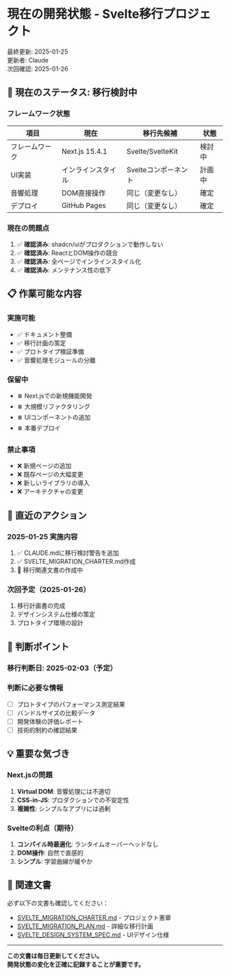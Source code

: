 # 現在の開発状態 - Svelte移行プロジェクト

最終更新: 2025-01-25  
更新者: Claude  
次回確認: 2025-01-26

## 🚨 現在のステータス: 移行検討中

### **フレームワーク状態**
| 項目 | 現在 | 移行先候補 | 状態 |
|------|------|------------|------|
| フレームワーク | Next.js 15.4.1 | Svelte/SvelteKit | 検討中 |
| UI実装 | インラインスタイル | Svelteコンポーネント | 計画中 |
| 音響処理 | DOM直接操作 | 同じ（変更なし） | 確定 |
| デプロイ | GitHub Pages | 同じ（変更なし） | 確定 |

### **現在の問題点**
1. ✅ **確認済み**: shadcn/uiがプロダクションで動作しない
2. ✅ **確認済み**: ReactとDOM操作の競合
3. ✅ **確認済み**: 全ページでインラインスタイル化
4. ✅ **確認済み**: メンテナンス性の低下

## 📋 作業可能な内容

### **実施可能**
- ✅ ドキュメント整備
- ✅ 移行計画の策定
- ✅ プロトタイプ検証準備
- ✅ 音響処理モジュールの分離

### **保留中**
- ⏸️ Next.jsでの新規機能開発
- ⏸️ 大規模リファクタリング
- ⏸️ UIコンポーネントの追加
- ⏸️ 本番デプロイ

### **禁止事項**
- ❌ 新規ページの追加
- ❌ 既存ページの大幅変更
- ❌ 新しいライブラリの導入
- ❌ アーキテクチャの変更

## 📅 直近のアクション

### **2025-01-25 実施内容**
1. ✅ CLAUDE.mdに移行検討警告を追加
2. ✅ SVELTE_MIGRATION_CHARTER.md作成
3. 🔄 移行関連文書の作成中

### **次回予定（2025-01-26）**
1. 移行計画書の完成
2. デザインシステム仕様の策定
3. プロトタイプ環境の設計

## 🎯 判断ポイント

### **移行判断日**: 2025-02-03（予定）

### **判断に必要な情報**
- [ ] プロトタイプのパフォーマンス測定結果
- [ ] バンドルサイズの比較データ
- [ ] 開発体験の評価レポート
- [ ] 技術的制約の確認結果

## 💡 重要な気づき

### **Next.jsの問題**
1. **Virtual DOM**: 音響処理には不適切
2. **CSS-in-JS**: プロダクションでの不安定性
3. **複雑性**: シンプルなアプリには過剰

### **Svelteの利点（期待）**
1. **コンパイル時最適化**: ランタイムオーバーヘッドなし
2. **DOM操作**: 自然で直感的
3. **シンプル**: 学習曲線が緩やか

## 🔗 関連文書

必ず以下の文書も確認してください：
- [SVELTE_MIGRATION_CHARTER.md](./SVELTE_MIGRATION_CHARTER.md) - プロジェクト憲章
- [SVELTE_MIGRATION_PLAN.md](./SVELTE_MIGRATION_PLAN.md) - 詳細な移行計画
- [SVELTE_DESIGN_SYSTEM_SPEC.md](./SVELTE_DESIGN_SYSTEM_SPEC.md) - UIデザイン仕様

---

**この文書は毎日更新してください。**  
**開発状態の変化を正確に記録することが重要です。**